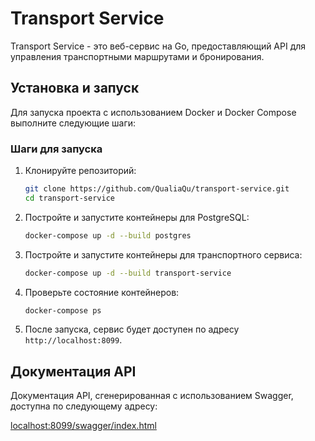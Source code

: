 # Transport Service

Transport Service - это веб-сервис на Go, предоставляющий API для управления транспортными маршрутами и бронирования.

## Установка и запуск

Для запуска проекта с использованием Docker и Docker Compose выполните следующие шаги:


### Шаги для запуска

1. Клонируйте репозиторий:

    ```sh
    git clone https://github.com/QualiaQu/transport-service.git
    cd transport-service
    ```

2. Постройте и запустите контейнеры для PostgreSQL:

    ```sh
    docker-compose up -d --build postgres
    ```

3. Постройте и запустите контейнеры для транспортного сервиса:

    ```sh
    docker-compose up -d --build transport-service
    ```

4. Проверьте состояние контейнеров:

    ```sh
    docker-compose ps
    ```

5. После запуска, сервис будет доступен по адресу `http://localhost:8099`.

## Документация API

Документация API, сгенерированная с использованием Swagger, доступна по следующему адресу:

[localhost:8099/swagger/index.html](http://localhost:8099/swagger/index.html)

